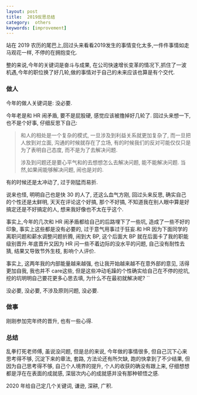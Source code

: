 ```yaml
---
layout: post
title:  2019反思总结
category:  others
keywords: [improvement]
---
```


站在 2019 农历的尾巴上,回过头来看看2019发生的事情变化太多,一件件事情如走马观花一样, 不停的在拥抱变化.

整的来说,今年的关键词是奋斗与成果, 在公司快速增长变革的情况下,抓住了一波机遇,今年的职位换了好几轮,做的事情对于自己的未来应该也算是有个交代.

### 做人

今年的做人关键词是: 没必要. 

今年老是和 HR 闹矛盾, 要不是屁股硬, 感觉应该被撸掉好几轮了. 回过头来想一下, 也不是个好事, 仔细反思下自己:  

>和人的相处是一个复杂的模式, 一旦涉及到利益关系就更加复杂了, 而一旦把人放到对立面, 沟通的时候就存在了立场, 有的时候我们的反对可能仅仅只是为了表明自己态度, 而不是为了去解决问题. 
> 
> 涉及到问题还是要心平气和的去想想怎么去解决问题, 能不能解决问题. 当然,如果闹能够解决问题, 闹也是对的.   

有的时候还是太冲动了, 过于刚猛而易折. 

说来也怪, 明明自己也是快 30 的人了, 还这么血气方刚, 回过头来反思, 确实自己的个性还是太鲜明, 天天在评论这个好搞, 那个不好搞, 不知道我在别人眼中算是好搞定还是不好搞定的人, 想来我好像也不太在乎这个. 

事实上,今年的几次和 HR 闹矛盾都给自己的后路埋下了一些坑, 造成了一些不好的印象, 事实上这些都是没有必要的, 过于意气用事过于狂妄.和 HR 因为下面同学的离职问题和薪水调整问题折腾, 闹到大 BP, 这个后面大 BP 就在后面卡了我的职能级别晋升.年底晋升又因为 HR 问一些不着边际的没水平的问题, 自己没有耐性去猜, 结果又导致节外生枝, 影响个人评价. 

事实上, 这两年我的内部能量越来越强, 也让我开始越来越不在意外部的意见, 活得更加自我, 我也并不 care这些, 但是这些冲动毛躁的个性确实给自己在不停的挖坑, 挖的坑明明自己要花更多心思去填, 为什么不在最初就解决呢?    ``

没必要, 没必要, 不涉及原则问题, 没必要.  


### 做事

刚刚参加完年终的晋升, 也有一些心得.



### 总结

乱拳打死老师傅, 虽说没问题, 但是总的来说, 今年做的事情很多, 但自己沉下心来思考得不够, 沉淀下来的章法, 套路, 方法论还有所欠缺, 跑的快拿到了不少结果, 但因为自己思考得不够, 自己个人境界的提升, 个人的收获的确没有跟上来, 仔细想想都是浮在在表面的成就感, 深层次内心的成就感并没有那种顿悟之感.  

2020 年给自己定几个关键词, 谦逊, 深耕, 广积.